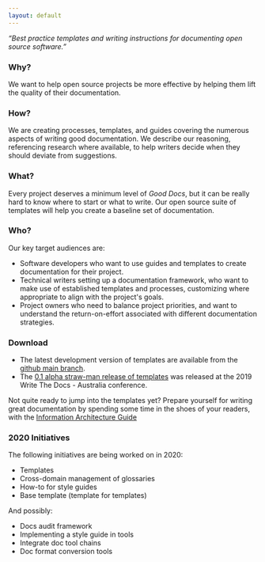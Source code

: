 ```yaml
---
layout: default
---
```


_“Best practice templates and writing instructions for documenting open source software.”_

### Why?

We want to help open source projects be more effective by helping them lift the quality of their documentation.

### How?

We are creating processes, templates, and guides covering the numerous aspects of writing good documentation. We describe our reasoning, referencing research where available, to help writers decide when they should deviate from suggestions.

### What?

Every project deserves a minimum level of _Good Docs_, but it can be really hard to know where to start or what to write. Our open source suite of templates will help you create a baseline set of documentation.

### Who?

Our key target audiences are:

* Software developers who want to use guides and templates to create documentation for their project.
* Technical writers setting up a documentation framework, who want to make use of established templates and processes, customizing where appropriate to align with the project's goals.
* Project owners who need to balance project priorities, and want to understand the return-on-effort associated with different documentation strategies.

### Download

* The latest development version of templates are available from the [github main branch](https://github.com/thegooddocsproject/templates).
* The [0.1 alpha straw-man release of templates](https://github.com/thegooddocsproject/templates/releases/tag/v0.1) was released at the 2019 Write The Docs - Australia conference.

Not quite ready to jump into the templates yet?
Prepare yourself for writing great documentation by spending some time in the shoes of your readers, with the [Information Architecture Guide](ia-guide.html)

### 2020 Initiatives
The following initiatives are being worked on in 2020:
* Templates
* Cross-domain management of glossaries
* How-to for style guides
* Base template (template for templates)

And possibly:
* Docs audit framework
* Implementing a style guide in tools
* Integrate doc tool chains
* Doc format conversion tools
